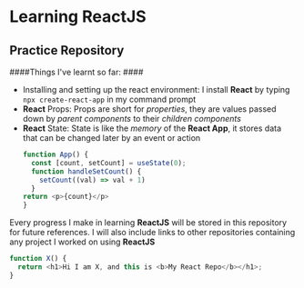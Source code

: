 # Learning ReactJS
## Practice Repository

####Things I've learnt so far: ####
* Installing and setting up the react environment:
    I install **React** by typing ```npx create-react-app``` in my command prompt
* **React** Props:
    Props are short for _properties_, they are values passed down by _parent components_ to their _children components_
* **React** State:
    State is like the _memory_ of the **React App**, it stores data that can be changed later by an event or action
    ``` javascript
    function App() {
      const [count, setCount] = useState(0);
      function handleSetCount() {
        setCount((val) => val + 1)
      }
    return <p>{count}</p>
    }
    ```

Every progress I make in learning __ReactJS__ will be stored in this repository for future references.
I will also include links to other repositories containing any project I worked on using **ReactJS**

```javascript
function X() {
  return <h1>Hi I am X, and this is <b>My React Repo</b></h1>;
}
```
